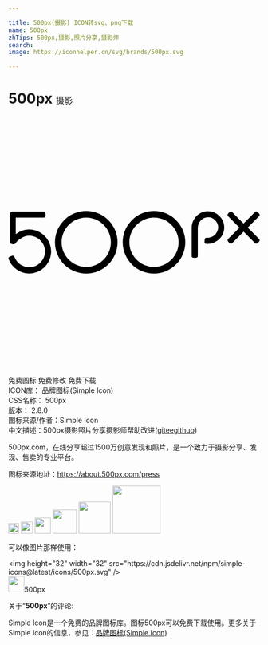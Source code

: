 ```yaml
---

title: 500px(摄影) ICON转svg、png下载
name: 500px
zhTips: 500px,摄影,照片分享,摄影师
search: 
image: https://iconhelper.cn/svg/brands/500px.svg

---
```


# 500px  <small style="font-size: 60%;font-weight: 100">摄影</small>

<div id="svg" class="svg-wrap">
<svg role="img" viewBox="0 0 24 24" xmlns="http://www.w3.org/2000/svg"><title>500px icon</title><path d="M7.439 9.01A2.994 2.994 0 0 0 4.449 12a2.993 2.993 0 0 0 2.99 2.99 2.994 2.994 0 0 0 2.99-2.99 2.993 2.993 0 0 0-2.99-2.99m0 5.343c-1.297 0-2.354-1.056-2.354-2.353s1.057-2.353 2.354-2.353S9.792 10.703 9.792 12s-1.056 2.353-2.353 2.353m6.472-5.343a2.994 2.994 0 0 0-2.99 2.99 2.993 2.993 0 0 0 2.99 2.99 2.994 2.994 0 0 0 2.99-2.99 2.994 2.994 0 0 0-2.99-2.99m0 5.343c-1.298 0-2.353-1.056-2.353-2.353s1.055-2.353 2.353-2.353c1.297 0 2.353 1.056 2.353 2.353s-1.056 2.353-2.353 2.353m-11.612-3.55a2.1 2.1 0 0 0-1.596.423V9.641H3.39c.093 0 .16-.017.16-.292 0-.269-.108-.28-.18-.28H.396c-.174 0-.265.14-.265.294v2.602c0 .136.087.183.247.214.141.028.223.012.285-.057l.006-.01c.283-.408.9-.804 1.486-.732.699.086 1.262.644 1.34 1.327a1.512 1.512 0 0 1-1.501 1.685c-.635 0-1.19-.408-1.421-1.001-.035-.088-.092-.152-.343-.062-.229.083-.243.181-.212.268a2.11 2.11 0 0 0 1.976 1.386 2.102 2.102 0 0 0 .305-4.18m16.646-1.764c-.805.062-1.434.769-1.434 1.61v2.661c0 .154.117.186.293.186s.293-.031.293-.186v-2.668c0-.524.382-.974.868-1.024a.972.972 0 0 1 .758.247.984.984 0 0 1 .322.729c0 .08-.039.34-.217.581-.135.182-.391.399-.844.399h-.009c-.115 0-.215.005-.234.28-.013.186-.012.269.148.29.286.04.576-.016.865-.166.492-.256.822-.741.861-1.267a1.562 1.562 0 0 0-.452-1.222 1.56 1.56 0 0 0-1.218-.45m3.919 1.559l1.085-1.085c.04-.039.132-.132-.055-.324-.08-.083-.153-.125-.217-.125h-.001a.163.163 0 0 0-.121.058l-1.088 1.088-1.086-1.093c-.088-.088-.19-.067-.322.065-.135.136-.157.24-.069.328l1.086 1.092-1.064 1.064-.007.007c-.026.025-.065.063-.065.125-.001.063.042.139.126.223.07.071.138.107.2.107.069 0 .114-.045.139-.07l1.068-1.067 1.091 1.092a.162.162 0 0 0 .114.045h.002c.069 0 .142-.04.217-.118.122-.129.143-.236.061-.319l-1.094-1.093z"/></svg>
</div>
<detail full-name='500px'></detail>

<div class="detail-page">
<p>
<span><span class="badge-success badge">免费图标</span> <span class="badge-success badge">免费修改</span>  <span class="badge-success badge">免费下载</span> </span>
<br/>
<span>
ICON库：
<span class="badge-secondary badge">品牌图标(Simple Icon)</span> 
</span>
<br/>
<span>
CSS名称：
<span class="badge-secondary badge">500px</span> 
</span>

<br/>
<span>
版本：
<span class="badge-secondary badge">2.8.0</span> 
</span>
<br/>
<span>图标来源/作者：<span class="badge-light badge">Simple Icon</span></span> 
<br/>
<span class="zh-detail">中文描述：<span class="badge-primary badge">500px</span><span class="badge-primary badge">摄影</span><span class="badge-primary badge">照片分享</span><span class="badge-primary badge">摄影师</span><span class="help-link"><span>帮助改进</span>(<a href="https://gitee.com/liuwave/icon-helper/edit/master/json/brands/500px.json" target="_blank" rel="noopener noreferrer">gitee</a><a href="https://github.com/liuwave/icon-helper/edit/master/json/brands/500px.json" target="_blank" rel="noopener noreferrer">github</a></span>)</span><br/>
</p>
</div><div class="description description alert alert-light"><p>500px.com，在线分享超过1500万创意发现和照片，是一个致力于摄影分享、发现、售卖的专业平台。</p><p>图标来源地址：<a href="https://about.500px.com/press" target="_blank" rel="noopener noreferrer">https://about.500px.com/press</a></p></div>
<div class="alert alert-dark">
<img height="21" width="21" src="https://cdn.jsdelivr.net/npm/simple-icons@latest/icons/500px.svg" />
<img height="24" width="24" src="https://cdn.jsdelivr.net/npm/simple-icons@latest/icons/500px.svg" />
<img height="32" width="32" src="https://cdn.jsdelivr.net/npm/simple-icons@latest/icons/500px.svg" />
<img height="48" width="48" src="https://cdn.jsdelivr.net/npm/simple-icons@latest/icons/500px.svg" />
<img height="64" width="64" src="https://cdn.jsdelivr.net/npm/simple-icons@latest/icons/500px.svg" />
<img height="96" width="96" src="https://cdn.jsdelivr.net/npm/simple-icons@latest/icons/500px.svg" />

</div>
<div>
  <p>可以像图片那样使用：    
  </p>
  <div class="alert alert-primary" style="font-size: 14px">
    &lt;img height="32" width="32" src="https://cdn.jsdelivr.net/npm/simple-icons@latest/icons/500px.svg" /&gt;
    <copy-btn content='<img height="32" width="32" src="https://cdn.jsdelivr.net/npm/simple-icons@latest/icons/500px.svg" />'></copy-btn>
  </div>
  <div class="alert alert-secondary">
    <img height="32" width="32" src="https://cdn.jsdelivr.net/npm/simple-icons@latest/icons/500px.svg" />500px
    <copy-btn content="500px" btn-title="复制图标名称"></copy-btn>
  </div>
</div>
<div class="icon-detail__container">
<p>关于“<b>500px</b>”的评论:</p>
</div>
<Vssue title="关于“500px”的评论" />
<div><p>Simple Icon是一个免费的品牌图标库。图标500px可以免费下载使用。更多关于  Simple Icon的信息，参见：<a target="_blank" href="https://iconhelper.cn/brands.html">品牌图标(Simple Icon)</a>
</p></div>

